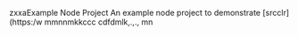 zxxaExample Node Project
An example node project to demonstrate [srcclr](https:/w
mmnnmkkccc
   cdfdmlk,.,.,
mn
